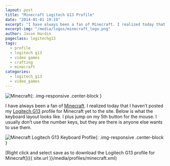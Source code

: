 ```yaml
---
layout: post
title: "Minecraft Logitech G13 Profile"
date: "2014-01-01 19:19"
excerpt: "I have always been a fan of Minecraft. I realized today that I haven’t posted my Logitech G13 profile for Minecraft yet to the site."
excerpt-img: "/media/logos/minecraft_logo.png"
author: Jason Hardin
pageclass: logitechg13
tags:
  - profile
  - logitech g13
  - video games
  - crafting
  - minecraft
categories:
  - logitech_g13
  - video_games
---
```

![Minecraft]({{site.url}}/media/logos/minecraft_logo.png){: .img-responsive  .center-block }

I have always been a fan of [Minecraft](https://minecraft.net/). I realized today that I haven’t posted my [Logitech G13](http://gaming.logitech.com/en-us/product/g13-advanced-gameboard) profile for Minecraft yet to the site. Below is what the keyboard layout looks like. I plus jump on my 5th button for the mouse. I usually don’t use the number keys, but they are there is anyone else wants to use them.

![Minecraft Logitech G13 Keyboard Profile]({{site.url}}/media/profiles/minecraft_keyboard_layout.png){: .img-responsive  .center-block }

[Right click and select save as to download the Logitech G13 profile for Minecraft]({{ site.url }}/media/profiles/minecraft.xml)
